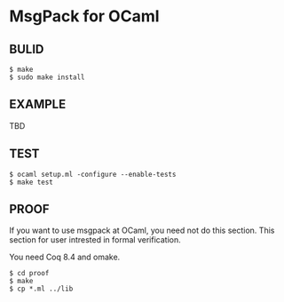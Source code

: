 MsgPack for OCaml
==============================

BULID
------------

    $ make
    $ sudo make install

EXAMPLE
------------

TBD

TEST
------------

    $ ocaml setup.ml -configure --enable-tests
    $ make test

PROOF
-----------

If you want to use msgpack at OCaml, you need not do this section.
This section for user intrested in formal verification.

You need Coq 8.4 and omake.

    $ cd proof
    $ make
    $ cp *.ml ../lib

